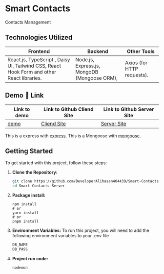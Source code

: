 

# Smart Contacts 

Contacts Management

## Technologies Utilized

| Frontend                                                                                                            | Backend                                                                                                                                                                          | Other Tools                                   |
| ------------------------------------------------------------------------------------------------------------------- | -------------------------------------------------------------------------------------------------------------------------------------------------------------------------------- | --------------------------------------------- |
| React.js, TypeScript , Daisy UI, Tailwind CSS,  React Hook Form and other React libraries. | Node.js, Express.js, MongoDB (Mongoose ORM),  | Axios (for HTTP requests). |


## Demo 🔗 Link

| Link to demo                             | Link to Github Cliend Site                                                    | Link to Github Server Site                                                     |
| ---------------------------------------- | ----------------------------------------------------------------------------- | ------------------------------------------------------------------------------ |
| [demo](https://super-cascaron-07d112.netlify.app) | [Cliend Site](https://github.com/DeveloperAlihasan404439/Smart-Contacts-client) | [Server Site](https://github.com/DeveloperAlihasan404439/Smart-Contacts-Server) |

This is a express with [express](https://expressjs.com).
This is a Mongoose with [mongoose](https://mongoosejs.com).

## Getting Started

To get started with this project, follow these steps:

1. **Clone the Repository:**
   ```bash
   git clone https://github.com/DeveloperAlihasan404439/Smart-Contacts-Server
   cd Smart-Contacts-Server
   ```
2. **Package install:**
   ```
   npm install
   # or
   yarn install
   # or
   pnpm install
   ```
3. **Environment Variables:**
   To run this project, you will need to add the following environment variables to your .env file <br>

   ```bash
   DB_NAME
   DB_PASS

   ```

4. **Project run code:**
   ```
   nodemon
   ```
